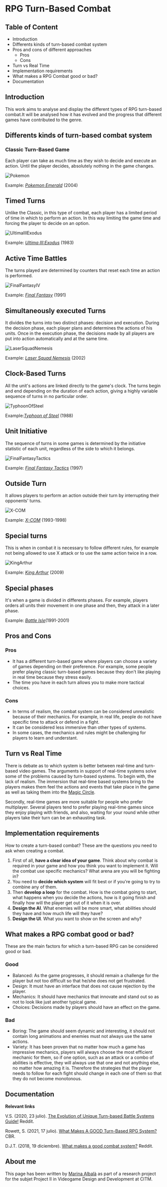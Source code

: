 # RPG Turn-Based Combat
## Table of Content
- Introduction
- Differents kinds of turn-based combat system
- Pros and cons of different approaches
  -  Pros
  -  Cons
- Turn vs Real Time
- Implementation requirements
- What makes a RPG Combat good or bad?
- Documentation

## Introduction
This work aims to analyse and display the different types of RPG turn-based combat.It will be analysed how it has evolved and the progress that different games have contributed to the genre.

## Differents kinds of turn-based combat system
### Classic Turn-Based Game
Each player can take as much time as they wish to decide and execute an action. Until the player decides, absolutely nothing in the game changes.

![Pokemon](https://user-images.githubusercontent.com/70697960/155571529-78006905-948d-4632-8309-20bc0511a25c.gif)

Example: [_Pokemon Emerald_](https://bulbapedia.bulbagarden.net/wiki/Pok%C3%A9mon_Emerald_Version) (2004)

## Timed Turns
Unlike the Classic, in this type of combat, each player has a limited period of time in which to perform an action. In this way limiting the game time and forcing the player to decide on an option.

![UltimaIIIExodus](https://user-images.githubusercontent.com/70697960/155572973-db3a05cb-9e8a-43a6-8de2-9b7d0ef53eda.png)

Example: [_Ultima III:Exodus_](https://wiki.ultimacodex.com/wiki/Ultima_III:_Exodus) (1983)

## Active Time Battles
The turns played are determined by counters that reset each time an action is performed.

![FinalFantasyIV](https://user-images.githubusercontent.com/70697960/155573658-72734b0c-a9d5-4988-972f-e7276857a2b7.gif)

Example: [_Final Fantasy_](https://en.wikipedia.org/wiki/Final_Fantasy_IV) (1991)

## Simultaneously executed Turns
It divides the turns into two distinct phases: decision and execution. During the decision phase, each player plans and determines the actions of his units.  Once in the execution phase, the decisions made by all players are put into action automatically and at the same time.

![LaserSquadNemesis](https://user-images.githubusercontent.com/70697960/155611665-ce9a5179-5e70-41b7-b0e5-c0b1249d733c.jpg)

Example: [_Laser Squad Nemesis_](https://www.old-games.com/download/9175/laser-squad-nemesis) (2002)

## Clock-Based Turns
All the unit's actions are linked directly to the game's clock. The turns begin and end depending on the duration of each action, giving a highly variable sequence of turns in no particular order.

![TyphoonOfSteel](https://user-images.githubusercontent.com/70697960/155611181-606f4c1d-2a56-423e-aa4e-994a96e5a72c.png)

Example:[_Typhoon of Steel_](https://en.wikipedia.org/wiki/Typhoon_of_Steel_(video_game)) (1988)

## Unit Initiative
The sequence of turns in some games is determined by the initiative statistic of each unit, regardless of the side to which it belongs.

![FinalFantasyTactics](https://user-images.githubusercontent.com/70697960/155609920-5dd09e10-d3e1-481c-91b5-59fef4542dda.jpg)

Example: [_Final Fantasy Tactics_](https://finalfantasy.fandom.com/wiki/Final_Fantasy_Tactics) (1997)
## Outside Turn
It allows players to perform an action outside their turn by interrupting their opponents' turns.

![X-COM](https://user-images.githubusercontent.com/70697960/155574420-f5a47170-38c6-4946-907c-b4fb84f8b54f.jpg)

Example: [_X-COM_](https://xcom.com/es-ES/) (1993-1998)
## Special turns
This is when in combat it is necessary to follow different rules, for example not being allowed to use X attack or to use the same action twice in a row.

![KingArthur](https://user-images.githubusercontent.com/70697960/155574594-2c6d1164-8436-4d6d-bdef-631d8f39a5fb.jpg)

Example: [_King Arthur_](https://en.wikipedia.org/wiki/King_Arthur:_The_Role-Playing_Wargame) (2009)
## Special phases
It's when a game is divided in differents phases. For example, players orders all units their movement in one phase and then, they attack in a later phase.

Example:  [_Battle Isle_](https://www.youtube.com/watch?v=73N6s0V_3lU)(1991-2001)

## Pros and Cons

### Pros
- It has a different turn-based game where players can choose a variety of games depending on their preference. For example, some people prefer playing classic turn-based games because they don't like playing in real time because they stress easily.
- The time you have in each turn allows you to make more tactical choices.
### Cons
- In terms of realism, the combat system can be considered unrealistic because of their mechanics. For example, in real life, people do not have specific time to attack or defend in a fight.
- It can be considered less immersive than other types of systems.
- In some cases, the mechanics and rules might be challenging for players to learn and understant.

## Turn vs Real Time
There is debate as to which system is better between real-time and turn-based video games. The arguments in support of real-time systems solve some of the problems caused by turn-based systems.
To begin with, the lack of realism. The immersion that real-time based systems bring to the players makes them feel the actions and events that take place in the game as well as taking them into the [Magic Circle](https://en.wikipedia.org/wiki/Magic_circle_(virtual_worlds)).

Secondly, real-time games are more suitable for people who prefer multiplayer. Several players tend to prefer playing real-time games since they enjoy playing with friends, and also, waiting for your round while other players take their turn can be an exhausting task. 

## Implementation requirements
How to create a turn-based combat? These are the questions you need to ask when creating a combat.
1. First of all, **have a clear idea of your game**. Think about why combat is required in your game and how you think you want to implement it. Will the combat use specific mechanics? What arena are you will be fighting in?
2. You need to **decide which system** will fit best or if you're going to try to combine any of them.
3. Then **develop a loop** for the combat. How is the combat going to start, what happens when you decide the actions, how is it going finish and finally how will the player get out of it when it is over.
4. **Design the AI**. What enemies will be more smart, what abilities should they have and how much life will they have?
5. **Design the UI**. What you want to show on the screen and why?

## What makes a RPG combat good or bad?

These are the main factors for which a turn-based RPG can be considered good or bad.
### Good
- Balanced: As the game progresses, it should remain a challenge for the player but not too difficult so that he/she does not get frustrated.
- Design: It must have an interface that does not cause rejection by the player.
- Mechanics: It should have mechanics that innovate and stand out so as not to look like just another typical game.
- Choices: Decisions made by players should have an effect on the game.

### Bad

- Boring: The game should seem dynamic and interesting, it should not contain long animations and enemies must not always use the same actions.
- Variety: It has been proven that no matter how much a game has impressive mechanics, players will always choose the most efficient mechanic for them, so if one option, such as an attack or a combo of abilities is effective, they will always use that one and not anything else, no matter how amazing it is. Therefore the strategies that the player needs to follow for each fight should change in each one of them so that they do not become monotonous.

## Documentation

**Relevant links**

V.S. (2020, 23 julio). [The Evolution of Unique Turn-based Battle Systems Guide!](https://www.reddit.com/r/JRPG/comments/hwdk8p/the_evolution_of_unique_turnbased_battle_systems/) Reddit. 

Rowett, S. (2021, 17 julio). [What Makes A GOOD Turn-Based RPG System?](https://www.cbr.com/jrpgs-turn-based-systems/) CBR. 

D.J.T. (2018, 19 diciembre). [What makes a good combat system?](https://www.reddit.com/r/RPGdesign/comments/a7nz7i/what_makes_a_good_combat_system/) Reddit.
## About me

This page has been written by [Marina Albalà](https://github.com/Vizalt) as part of a research project for the subjet Project II in Videogame Design and Development at CITM.
